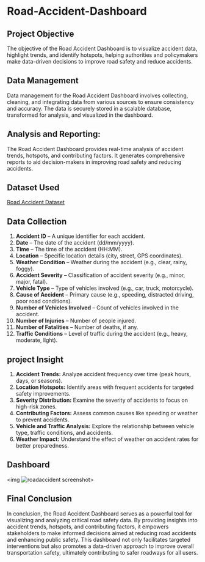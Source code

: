 # Road-Accident-Dashboard
## Project Objective

 The objective of the Road Accident Dashboard is to visualize accident data, highlight trends, and identify hotspots, helping authorities and policymakers make data-driven decisions to improve road safety and reduce accidents.

## Data Management
Data management for the Road Accident Dashboard involves collecting, cleaning, and integrating data from various sources to ensure consistency and accuracy. The data is securely stored in a scalable database, transformed for analysis, and visualized in the dashboard. 

## Analysis and Reporting:
The Road Accident Dashboard provides real-time analysis of accident trends, hotspots, and contributing factors. It generates comprehensive reports to aid decision-makers in improving road safety and reducing accidents.

## Dataset Used
<a href="https://github.com/Ashokkumar5003/Road-Accident-Dashboard/blob/main/Road%20Accident%20Data.xlsx">Road Accident Dataset</a>

## Data Collection
1. **Accident ID** – A unique identifier for each accident.
2. **Date** – The date of the accident (dd/mm/yyyy).
3. **Time** – The time of the accident (HH:MM).
4. **Location** – Specific location details (city, street, GPS coordinates).
5. **Weather Condition** – Weather during the accident (e.g., clear, rainy, foggy).
6. **Accident Severity** – Classification of accident severity (e.g., minor, major, fatal).
7. **Vehicle Type** – Type of vehicles involved (e.g., car, truck, motorcycle).
8. **Cause of Accident** – Primary cause (e.g., speeding, distracted driving, poor road conditions).
9. **Number of Vehicles Involved** – Count of vehicles involved in the accident.
10. **Number of Injuries** – Number of people injured.
11. **Number of Fatalities** – Number of deaths, if any.
12. **Traffic Conditions** – Level of traffic during the accident (e.g., heavy, moderate, light).

## project Insight

1. **Accident Trends:** Analyze accident frequency over time (peak hours, days, or seasons).
2. **Location Hotspots:** Identify areas with frequent accidents for targeted safety improvements.
3. **Severity Distribution:** Examine the severity of accidents to focus on high-risk zones.
4. **Contributing Factors:** Assess common causes like speeding or weather to prevent accidents.
5. **Vehicle and Traffic Analysis:** Explore the relationship between vehicle type, traffic conditions, and accidents.
6. **Weather Impact:** Understand the effect of weather on accident rates for better preparedness.

## Dashboard
<img ![roadaccident screenshot](https://github.com/user-attachments/assets/88c08aa9-f1fc-4600-89aa-12b322b1928f)>

## Final Conclusion
In conclusion, the Road Accident Dashboard serves as a powerful tool for visualizing and analyzing critical road safety data. By providing insights into accident trends, hotspots, and contributing factors, it empowers stakeholders to make informed decisions aimed at reducing road accidents and enhancing public safety. This dashboard not only facilitates targeted interventions but also promotes a data-driven approach to improve overall transportation safety, ultimately contributing to safer roadways for all users.



    



